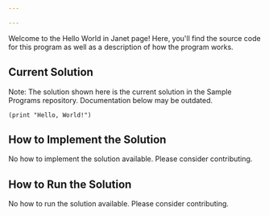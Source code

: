 ```yaml
---

---
```


Welcome to the Hello World in Janet page! Here, you'll find the source code for this program as well as a description of how the program works.

## Current Solution

Note: The solution shown here is the current solution in the Sample Programs repository. Documentation below may be outdated.

```Janet
(print "Hello, World!")

```

## How to Implement the Solution

No how to implement the solution available. Please consider contributing.

## How to Run the Solution

No how to run the solution available. Please consider contributing.